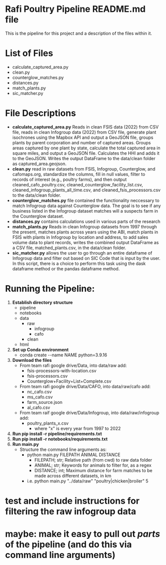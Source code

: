 # Rafi Poultry Pipeline README.md file

This is the pipeline for this project and a description of the files within it.

# List of Files

- calculate_captured_area.py
- clean.py
- counterglow_matches.py
- distances.py
- match_plants.py
- sic_matcher.py

# File Descriptions

- **calculate_captured_area.py** Reads in clean FSIS data (2022) from CSV file, reads in clean Infogroup data (2022) from CSV file, generate plant isochrones using the Mapbox API and output a GeoJSON file, groups plants by parent corporation and number of captured areas. Groups areas captured by one plant by state, calculate the total captured area in square miles, and output a GeoJSON file. Calculates the HHI and adds it to the GeoJSON. Writes the output DataFrame to the data/clean folder as captured_area.geojson.
- **clean.py** read in raw datasets from FSIS, Infogroup, Counterglow, and cafomaps.org, standardize the columns, fill in null values, filter to records of interest (e.g., poultry farms), and then output cleaned_cafo_poultry.csv, cleaned_counterglow_facility_list.csv, cleaned_infogroup_plants_all_time.csv, and cleaned_fsis_processors.csv to the data/clean folder.
- **counterglow_matches.py** file contained the functionality neccessary to match Infogroup data against Counterglow data. The goal is to see if any business listed in the Infogroup dataset matches will a suspects farm in the Counterglow dataset.
- **distances.py** contains calculations used in various parts of the research
- **match_plants.py** Reads in clean Infogroup datasets from 1997 through the present, matches plants across years using the ABI, match plants in FSIS with plants in Infogroup by location and address, to add sales volume data to plant records, writes the combined output DataFrame as a CSV file, matched_plants.csv, in the data/clean folder.
- **sic_matcher.py** allows the user to go through an entire dataframe of Infogroup data and filter out based on SIC Code that is input by the user. In this script, there is a choice to perform this task using the dask dataframe method or the pandas dataframe method.

# Running the Pipeline:
1. **Establish directory structure** 
    - pipeline
    - notebooks
    - data
        - raw
            - infogroup
            - cafo
        - clean
    - html
2. **Set up Conda environment**
    - conda create --name NAME python=3.9.16
2. **Download the files**
    - From team rafi google drive/Data, into data/raw add:
        - fsis-processors-with-location.csv
        - fsis-processors.csv
        - Counterglow+Facility+List+Complete.csv
    - From team rafi google drive/Data/CAFO, into data/raw/cafo add:
        - nc_cafo.csv
        - ms_cafo.csv
        - farm_source.json
        - al_cafo.csv
    - From team raif google drive/Data/Infogroup, into data/raw/infogroup add:
        - poultry_plants_x.csv
            - where "x" is every year from 1997 to 2022
3. **Run pip install -r pipeline/requirements.txt**
4. **Run pip install -r notebooks/requirements.txt**
5. **Run main.py**
    - Structure the command line arguments as:
        - python main.py FILEPATH ANIMAL DISTANCE
            - FILEPATH; str; Relative path (from cwd) to raw data folder
            - ANIMAL; str; Keywords for animals to filter for, as a regex
            - DISTANCE; int; Maximum distance for farm matches to be made across different datasets, in km
        - i.e. python main.py "../data/raw" "poultry|chicken|broiler" 5 

# test and include instructions for filtering the raw infogroup data

# maybe: make it easy to pull out _parts_ of the pipeline (and do this via command line arguments)
